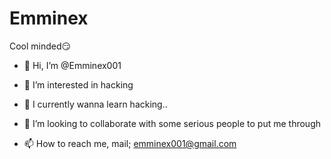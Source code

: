 # Emminex
Cool minded😏


- 👋 Hi, I’m @Emminex001

- 👀 I’m interested in hacking

- 🌱 I currently wanna learn hacking..

- 💞️ I’m looking to collaborate with some serious people to put me through

- 📫 How to reach me, mail; emminex001@gmail.com

